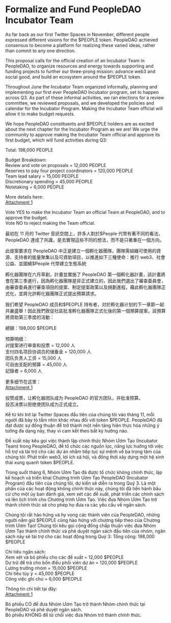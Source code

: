 # Formalize and Fund PeopleDAO Incubator Team

As far back as our first Twitter Spaces in November, different people expressed different visions for the $PEOPLE token. PeopleDAO achieved consensus to become a platform for realizing these varied ideas, rather than commit to any one direction.

This proposal calls for the official creation of an Incubator Team in PeopleDAO, to organize resources and energy towards supporting and funding projects to further our three-prong mission: advance web3 and social good, and build an ecosystem around the $PEOPLE token.

Throughout June the Incubator Team organized informally, planning and implementing our first ever PeopleDAO Incubator program, set to happen across Q3. As part of these informal activities, we ran elections for a review committee, we reviewed proposals, and we developed the policies and calendar for the Incubator Program. Making the Incubator Team official will allow it to make budget requests.

We hope PeopleDAO constituents and $PEOPLE holders are as excited about the next chapter for the Incubator Program as we are! We urge the community to approve making the Incubator Team official and approve its first budget, which will fund activities during Q3:

Total: 198,000 PEOPLE

Budget Breakdown:  
Review and vote on proposals = 12,000 PEOPLE  
Reserves to pay four project coordinators = 120,000 PEOPLE  
Team lead salary = 15,000 PEOPLE  
Discretionary spending = 45,000 PEOPLE  
Notetaking = 6,000 PEOPLE

More details here:  
[Attachment 1](./PIP11-attachment1.pdf)

Vote YES to make the Incubator Team an official Team at PeopleDAO, and to approve the budget.  
Vote NO to reject making the Team official.

最初在 11 月的 Twitter 音訊空間上，許多人對於$People 代幣有著不同的看法，PeopleDAO 達成了共識，是去實現這些不同的想法，而不是只著重在一個方向。

此提案要求在 PeopleDAO 中正是建立一個孵化器團隊，團隊需組織可使用的資源、支持者的能量聚集以及可資助項目，以推進如下三種使命：推行 web3、社會公益、並圍繞$People 代幣建立生態系統

孵化器團隊在六月草創，計畫並實施了 PeopleDAO 第一個孵化器計畫，該計畫將會在第三季進行，因為孵化器團隊是非正式建立的，因此我們選出了審查委員會，由審查委員進行審查項目的提案、制定提案政策以及規劃進程，藉此孵化器團隊正式化，並將允許孵化器團隊正式提出預算請求。

我们希望 PeopleDAO 成员和$PEOPLE 持有者，对於孵化器计划的下一章節一起共襄盛舉！因此我們敦促社區批准孵化器團隊正式化後的第一個預算提案，該預算將資助第三季度的活動：

總額：198,000 $PEOPLE

预算明细：  
对提案进行审查和投票 = 12,000 人  
支付四名项目协调员的储备金 = 120,000 人  
团队负责人工资 = 15,000 人  
可自由支配的預算 = 45,000 人  
記錄者 = 6,000 人

更多细节在这里：  
[Attachment 1](./PIP11-attachment1.pdf)

投赞成票，让孵化器团队成为 PeopleDAO 的官方团队，并批准预算。  
投否决票以拒绝使团队成为正式成立。

Kể từ khi trở lại Twitter Spaces đầu tiên của chúng tôi vào tháng 11, mỗi người đã bày tỏ tầm nhìn khác nhau đối với token $PEOPLE. PeopleDAO đã đạt được sự đồng thuận để trở thành một nền tảng hiện thực hóa những ý tưởng đa dạng này, thay vì cam kết theo bất kỳ hướng nào.

Đề xuất này kêu gọi việc thành lập chính thức Nhóm Ươm Tạo (Incubator Team) trong PeopleDAO, để tổ chức các nguồn lực, năng lực hướng tới việc hỗ trợ và tài trợ cho các dự án nhằm tiếp tục sứ mệnh về ba trọng tâm của chúng tôi: Phát triển web3, lợi ích xã hội, và đồng thời xây dựng một hệ sinh thái xung quanh token $PEOPLE.

Trong suốt tháng 6, Nhóm Ươm Tạo đã được tổ chức không chính thức, lập kế hoạch và triển khai Chương trình Ươm Tạo PeopleDAO (Incubator Program) đầu tiên của chúng tôi, dự kiến ​​sẽ diễn ra trong Quý 3. Là một phần của các hoạt động không chính thức này, chúng tôi đã tiến hành bầu cử cho một ủy ban đánh giá, xem xét các đề xuất, phát triển các chính sách và lên lịch trình cho Chương trình Ươm Tạo. Việc đưa Nhóm Ươm Tạo trở thành chính thức sẽ cho phép họ đưa ra các yêu cầu về ngân sách.

Chúng tôi rất hào hứng và hy vọng các thành viên của PeopleDAO, những người nắm giữ $PEOPLE cũng hào hứng với chương tiếp theo của Chương trình Ươm Tạo! Chúng tôi kêu gọi cộng đồng chấp thuận việc đưa Nhóm Ươm Tạo thành chính thức và phê duyệt ngân sách đầu tiên của nhóm, ngân sách này sẽ tài trợ cho các hoạt động trong Quý 3:
Tổng cộng: 198,000 $PEOPLE

Chi tiêu ngân sách:  
Xem xét và bỏ phiếu cho các đề xuất = 12,000 $PEOPLE  
Dự trữ để trả cho bốn điều phối viên dự án = 120,000 $PEOPLE  
Lương trưởng nhóm = 15,000 $PEOPLE  
Chi tiêu tùy ý = 45,000 $PEOPLE  
Công việc ghi chú = 6,000 $PEOPLE

Thông tin chi tiết tại đây:  
[Attachment 1](./PIP11-attachment1.pdf)

Bỏ phiếu CÓ để đưa Nhóm Ươm Tạo trở thành Nhóm chính thức tại PeopleDAO và phê duyệt ngân sách.  
Bỏ phiếu KHÔNG để từ chối việc đưa Nhóm trở thành chính thức.
